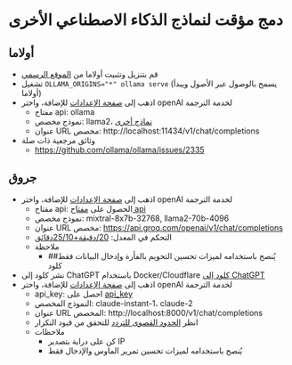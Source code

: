 # دمج مؤقت لنماذج الذكاء الاصطناعي الأخرى

## أولاما
- قم بتنزيل وتثبيت أولاما من [الموقع الرسمي](https://ollama.com/)
- تشغيل `OLLAMA_ORIGINS="*" ollama serve` (يسمح بالوصول عبر الأصول ويبدأ أولاما)
- اذهب إلى [صفحة الإعدادات](https://dash.immersivetranslate.com/#general) للإضافة، واختر openAI لخدمة الترجمة
    - مفتاح api: ollama
    - نموذج مخصص: llama2، [نماذج أخرى](https://ollama.com/library)
    - عنوان URL مخصص: http://localhost:11434/v1/chat/completions
- وثائق مرجعية ذات صلة
    - https://github.com/ollama/ollama/issues/2335

## جروق
- اذهب إلى [صفحة الإعدادات](https://dash.immersivetranslate.com/#general) للإضافة، واختر openAI لخدمة الترجمة
    - مفتاح api: الحصول على [مفتاح api](https://console.groq.com/keys)
    - نموذج مخصص: mixtral-8x7b-32768, llama2-70b-4096
    - عنوان URL مخصص: https://api.groq.com/openai/v1/chat/completions
    - التحكم في المعدل: [20/دقيقة+25/10دقائق](https://console.groq.com/docs/rate-limits)
    - ملاحظة
        - يُنصح باستخدامه لميزات تحسين التحويم بالفأرة وإدخال البيانات فقط## كلود
- نشر كلود إلى ChatGPT باستخدام Docker/Cloudflare [كلود إلى ChatGPT](https://github.com/jtsang4/claude-to-chatgpt)
- اذهب إلى [صفحة الإعدادات](https://dash.immersivetranslate.com/#general) للإضافة، واختر openAI لخدمة الترجمة
    - api_key: احصل على [api_key](https://www.nightfall.ai/ai-security-101/anthropic-claude-api-key)
    - النموذج المخصص: claude-instant-1، claude-2
    - عنوان URL المخصص: http://localhost:8000/v1/chat/completions
    - انظر [الحدود القصوى للتردد](https://docs.anthropic.com/claude/reference/rate-limits) للتحقق من قيود التكرار
    - ملاحظات
        - كن على دراية بتصدير IP
        - يُنصح باستخدامه لميزات تحسين تمرير الماوس والإدخال فقط
